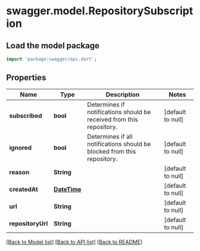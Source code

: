 # swagger.model.RepositorySubscription

## Load the model package
```dart
import 'package:swagger/api.dart';
```

## Properties
Name | Type | Description | Notes
------------ | ------------- | ------------- | -------------
**subscribed** | **bool** | Determines if notifications should be received from this repository. | [default to null]
**ignored** | **bool** | Determines if all notifications should be blocked from this repository. | [default to null]
**reason** | **String** |  | [default to null]
**createdAt** | [**DateTime**](DateTime.md) |  | [default to null]
**url** | **String** |  | [default to null]
**repositoryUrl** | **String** |  | [default to null]

[[Back to Model list]](../README.md#documentation-for-models) [[Back to API list]](../README.md#documentation-for-api-endpoints) [[Back to README]](../README.md)

